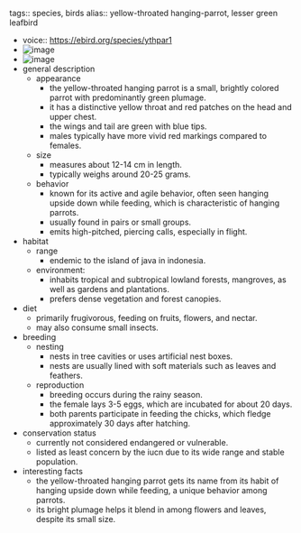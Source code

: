 tags:: species, birds
alias:: yellow-throated hanging-parrot, lesser green leafbird

- voice:: https://ebird.org/species/ythpar1
- ![image](https://ipfs.io/ipfs/QmS9qQrdsZxJS3N46CSfHQqYXvjVCg16mgb9PqkU34FxzN)
- ![image](https://ipfs.io/ipfs/QmWHL6ZsQu32dYCC2msREa1x7HBCUU9PioKTu9JStDXdio)
- general description
	- appearance
		- the yellow-throated hanging parrot is a small, brightly colored parrot with predominantly green plumage.
		- it has a distinctive yellow throat and red patches on the head and upper chest.
		- the wings and tail are green with blue tips.
		- males typically have more vivid red markings compared to females.
	- size
		- measures about 12-14 cm in length.
		- typically weighs around 20-25 grams.
	- behavior
		- known for its active and agile behavior, often seen hanging upside down while feeding, which is characteristic of hanging parrots.
		- usually found in pairs or small groups.
		- emits high-pitched, piercing calls, especially in flight.
- habitat
	- range
		- endemic to the island of java in indonesia.
	- environment:
		- inhabits tropical and subtropical lowland forests, mangroves, as well as gardens and plantations.
		- prefers dense vegetation and forest canopies.
- diet
	- primarily frugivorous, feeding on fruits, flowers, and nectar.
	- may also consume small insects.
- breeding
	- nesting
		- nests in tree cavities or uses artificial nest boxes.
		- nests are usually lined with soft materials such as leaves and feathers.
	- reproduction
		- breeding occurs during the rainy season.
		- the female lays 3-5 eggs, which are incubated for about 20 days.
		- both parents participate in feeding the chicks, which fledge approximately 30 days after hatching.
- conservation status
	- currently not considered endangered or vulnerable.
	- listed as least concern by the iucn due to its wide range and stable population.
- interesting facts
	- the yellow-throated hanging parrot gets its name from its habit of hanging upside down while feeding, a unique behavior among parrots.
	- its bright plumage helps it blend in among flowers and leaves, despite its small size.
